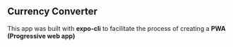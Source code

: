 ## Currency Converter 
This app was built with __expo-cli__ to facilitate the process of creating a __PWA (Progressive web app)__ 